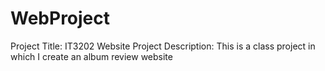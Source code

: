 # WebProject
Project Title: IT3202 Website Project
Description: This is a class project in which I create an album review website
